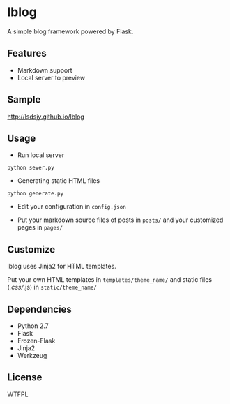 # lblog

A simple blog framework powered by Flask.

## Features
- Markdown support
- Local server to preview

## Sample
http://lsdsjy.github.io/lblog

## Usage

- Run local server

```
python sever.py
```

- Generating static HTML files

```
python generate.py
```

- Edit your configuration in `config.json`

- Put your markdown source files of posts in `posts/` and your customized pages in `pages/`

## Customize

lblog uses Jinja2 for HTML templates.

Put your own HTML templates in `templates/theme_name/` and static files (*.css/*.js) in `static/theme_name/`


## Dependencies
- Python 2.7
- Flask
- Frozen-Flask
- Jinja2
- Werkzeug

## License

WTFPL
